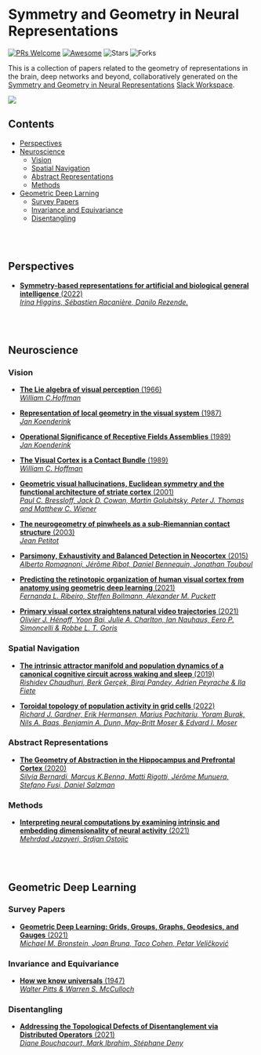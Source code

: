 # Symmetry and Geometry in Neural Representations

[![PRs Welcome](https://img.shields.io/badge/PRs-Welcome-green)](https://github.com/neurreps/reading-list/pulls) [![Awesome](https://awesome.re/badge.svg)](https://awesome.re) ![Stars](https://img.shields.io/github/stars/neurreps/reading-list?color=yellow)  ![Forks](https://img.shields.io/github/forks/neurreps/reading-list?color=blue&label=Fork)

This is a collection of papers related to the geometry of representations in the brain, deep networks and beyond, collaboratively generated on the [Symmetry and Geometry in Neural Representations](https://www.neurreps.org) [Slack Workspace](http://www.google.com/url?q=http%3A%2F%2Fneurreps.slack.com&sa=D&sntz=1&usg=AOvVaw2f5FLzxM-5cj4szVIPU_EH).

![](https://lh4.googleusercontent.com/vODs2cK98sKA9SVu_K2s-y8RFVmAXR8xEi4yGb6JBGBH73oFnpnhQSgb3C2qt2jFLLys2NY86l6lrPsFx2RpvV-Oqkqdf_TknI0ujQYyTeU2vCbaTgztq6xD-rhp4TJxGg=w1280)


## Contents

- [Perspectives](#perspectives)
- [Neuroscience](#neuro) 
  - [Vision](#vision)
  - [Spatial Navigation](#navigation)
  - [Abstract Representations](#abstract)
  - [Methods](#methods)
- [Geometric Deep Larning](#gdl)
  - [Survey Papers](#gdl-survey)
  - [Invariance and Equivariance](#equivariance)
  - [Disentangling](#disentangling)

<br /><br />

<a name="perspectives" />

## Perspectives

* [**Symmetry-based representations for artificial and biological general intelligence** (2022)  <br /> *Irina Higgins, Sébastien Racanière, Danilo Rezende.*](https://www.frontiersin.org/articles/10.3389/fncom.2022.836498/full)

<br />
<br />

<a name="neuro" />

## Neuroscience

<a name="vision" />

### Vision

* [**The Lie algebra of visual perception** (1966)  <br /> *William C.Hoffman*](https://www.sciencedirect.com/science/article/abs/pii/0022249666900058) 

* [**Representation of local geometry in the visual system** (1987)  <br /> *Jan Koenderink*](https://link.springer.com/article/10.1007/BF00318371) 

* [**Operational Significance of Receptive Fields Assemblies** (1989)  <br /> *Jan Koenderink*](https://link.springer.com/content/pdf/10.1007/BF00364136.pdf) 

* [**The Visual Cortex is a Contact Bundle** (1989)  <br /> *William C. Hoffman*](http://www.its.caltech.edu/~matilde/VisualCortexContactBundle.pdf) 

* [**Geometric visual hallucinations, Euclidean symmetry and the functional architecture of striate cortex** (2001)  <br /> *Paul C. Bressloff, Jack D. Cowan, Martin Golubitsky, Peter J. Thomas and Matthew C. Wiener*](https://royalsocietypublishing.org/doi/10.1098/rstb.2000.0769) 

* [**The neurogeometry of pinwheels as a sub-Riemannian contact structure** (2003)  <br /> *Jean Petitot*](https://www.sciencedirect.com/science/article/abs/pii/S092842570300072X?casa_token=0mRpfL4cgoQAAAAA:qqV8dNcjLcg7xS1XScDlk20agI3Aa0d_vzvihKM5seCNU-PVuMzTEiI8xaAeTJH5QATLFFo) 

* [**Parsimony, Exhaustivity and Balanced Detection in Neocortex** (2015)  <br /> *Alberto Romagnoni, Jérôme Ribot, Daniel Bennequin, Jonathan Touboul*](https://journals.plos.org/ploscompbiol/article?id=10.1371/journal.pcbi.1004623) 

* [**Predicting the retinotopic organization of human visual cortex from anatomy using geometric deep learning** (2021)  <br /> *Fernanda L. Ribeiro, Steffen Bollmann, Alexander M. Puckett*](https://www.sciencedirect.com/science/article/pii/S1053811921008971)

* [**Primary visual cortex straightens natural video trajectories** (2021)  <br /> *Olivier J. Hénaff, Yoon Bai, Julie A. Charlton, Ian Nauhaus, Eero P. Simoncelli & Robbe L. T. Goris*](https://www.nature.com/articles/s41467-021-25939-z) 


<a name="navigation" />

### Spatial Navigation

* [**The intrinsic attractor manifold and population dynamics of a canonical cognitive circuit across waking and sleep** (2019)  <br /> *Rishidev Chaudhuri, Berk Gerçek, Biraj Pandey, Adrien Peyrache & Ila Fiete*](https://www.nature.com/articles/s41593-019-0460-x) 


* [**Toroidal topology of population activity in grid cells** (2022)  <br /> *Richard J. Gardner, Erik Hermansen, Marius Pachitariu, Yoram Burak, Nils A. Baas, Benjamin A. Dunn, May-Britt Moser & Edvard I. Moser*](https://www.nature.com/articles/s41586-021-04268-7) 

<a name="abstract" />

### Abstract Representations

* [**The Geometry of Abstraction in the Hippocampus and Prefrontal Cortex** (2020) <br /> *Silvia Bernardi, Marcus K.Benna, Matti Rigotti, Jérôme Munuera, Stefano Fusi, Daniel Salzman*](https://www.sciencedirect.com/science/article/pii/S0092867420312289) 


<a name="methods" />

### Methods

* [**Interpreting neural computations by examining intrinsic and embedding dimensionality of neural activity** (2021) <br /> *Mehrdad Jazayeri, Srdjan Ostojic*](https://arxiv.org/abs/2107.04084) 

<br /><br />

<a name="gdl" />

## Geometric Deep Learning

<a name="gdl-survey" />

### Survey Papers

* [**Geometric Deep Learning: Grids, Groups, Graphs, Geodesics, and Gauges** (2021) <br /> _Michael M. Bronstein, Joan Bruna, Taco Cohen, Petar Veličković_](https://arxiv.org/abs/2104.13478)


<a name="equivariance" />

### Invariance and Equivariance

* [**How we know universals** (1947)  <br /> *Walter Pitts & Warren S. McCulloch*](https://link.springer.com/content/pdf/10.1007/BF02478291.pdf) 


<a name="disentangling" />

### Disentangling


* [**Addressing the Topological Defects of Disentanglement via Distributed Operators** (2021)  <br /> *Diane Bouchacourt, Mark Ibrahim, Stéphane Deny*](https://arxiv.org/abs/2102.05623v1) 

